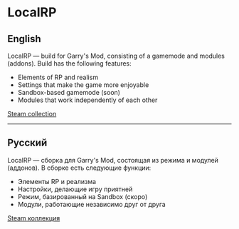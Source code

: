 # LocalRP
English
-
LocalRP — build for Garry's Mod, consisting of a gamemode and modules (addons). Build has the following features:
- Elements of RP and realism
- Settings that make the game more enjoyable
- Sandbox-based gamemode (soon)
- Modules that work independently of each other

[Steam collection](https://steamcommunity.com/sharedfiles/filedetails/?id=2837278729)

---
Русский
-
LocalRP — сборка для Garry's Mod, состоящая из режима и модулей (аддонов). В сборке есть следующие функции:
- Элементы RP и реализма
- Настройки, делающие игру приятней
- Режим, базированный на Sandbox (скоро)
- Модули, работающие независимо друг от друга

[Steam коллекция](https://steamcommunity.com/sharedfiles/filedetails/?id=2837278729)

